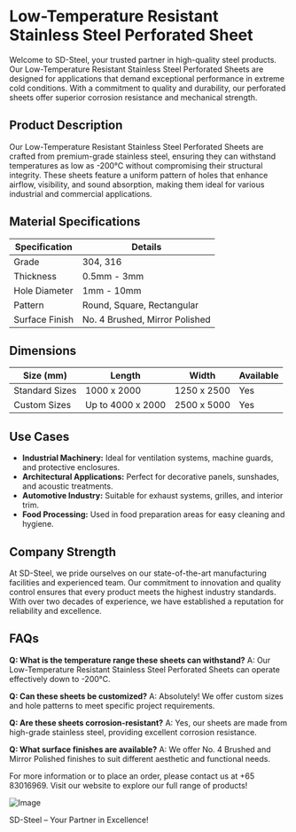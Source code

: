 # Low-Temperature Resistant Stainless Steel Perforated Sheet

Welcome to SD-Steel, your trusted partner in high-quality steel products. Our Low-Temperature Resistant Stainless Steel Perforated Sheets are designed for applications that demand exceptional performance in extreme cold conditions. With a commitment to quality and durability, our perforated sheets offer superior corrosion resistance and mechanical strength.

## Product Description
Our Low-Temperature Resistant Stainless Steel Perforated Sheets are crafted from premium-grade stainless steel, ensuring they can withstand temperatures as low as -200°C without compromising their structural integrity. These sheets feature a uniform pattern of holes that enhance airflow, visibility, and sound absorption, making them ideal for various industrial and commercial applications.

## Material Specifications

| Specification | Details |
|---------------|---------|
| Grade         | 304, 316 |
| Thickness     | 0.5mm - 3mm |
| Hole Diameter | 1mm - 10mm |
| Pattern       | Round, Square, Rectangular |
| Surface Finish | No. 4 Brushed, Mirror Polished |

## Dimensions

| Size (mm)        | Length | Width | Available |
|------------------|--------|-------|-----------|
| Standard Sizes   | 1000 x 2000 | 1250 x 2500 | Yes |
| Custom Sizes     | Up to 4000 x 2000 | 2500 x 5000 | Yes |

## Use Cases
- **Industrial Machinery:** Ideal for ventilation systems, machine guards, and protective enclosures.
- **Architectural Applications:** Perfect for decorative panels, sunshades, and acoustic treatments.
- **Automotive Industry:** Suitable for exhaust systems, grilles, and interior trim.
- **Food Processing:** Used in food preparation areas for easy cleaning and hygiene.

## Company Strength
At SD-Steel, we pride ourselves on our state-of-the-art manufacturing facilities and experienced team. Our commitment to innovation and quality control ensures that every product meets the highest industry standards. With over two decades of experience, we have established a reputation for reliability and excellence.

## FAQs
**Q: What is the temperature range these sheets can withstand?**
A: Our Low-Temperature Resistant Stainless Steel Perforated Sheets can operate effectively down to -200°C.

**Q: Can these sheets be customized?**
A: Absolutely! We offer custom sizes and hole patterns to meet specific project requirements.

**Q: Are these sheets corrosion-resistant?**
A: Yes, our sheets are made from high-grade stainless steel, providing excellent corrosion resistance.

**Q: What surface finishes are available?**
A: We offer No. 4 Brushed and Mirror Polished finishes to suit different aesthetic and functional needs.

For more information or to place an order, please contact us at +65 83016969. Visit our website to explore our full range of products!

![Image](https://github.com/user-attachments/assets/2567258e-e124-4816-932d-1809bd27ef0b)

SD-Steel – Your Partner in Excellence!
